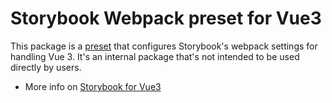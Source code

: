 # Storybook Webpack preset for Vue3

This package is a [preset](https://storybook.js.org/docs/addons/writing-presets?renderer=vue) that configures Storybook's webpack settings for handling Vue 3.
It's an internal package that's not intended to be used directly by users.

- More info on [Storybook for Vue3](https://storybook.js.org/docs/get-started/install?renderer=vue)
